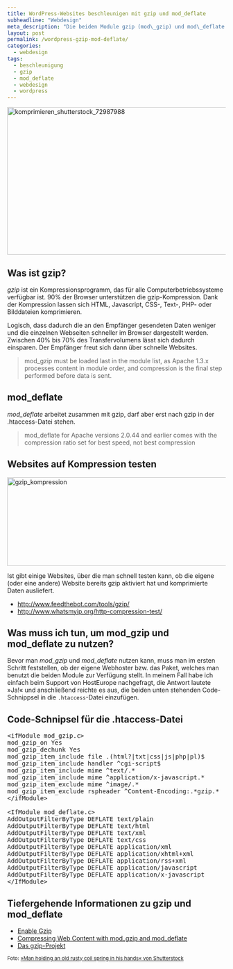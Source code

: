 ```yaml
---
title: WordPress-Websites beschleunigen mit gzip und mod_deflate
subheadline: "Webdesign"
meta_description: "Die beiden Module gzip (mod\_gzip) und mod\_deflate beschleunigen WordPress-Websites mittels Kompression enorm. Die Installation ist denkbar einfach."
layout: post
permalink: /wordpress-gzip-mod-deflate/
categories:
  - webdesign
tags:
  - beschleunigung
  - gzip
  - mod_deflate
  - webdesign
  - wordpress
---
```

<img src="{{ site.url }}/images/komprimieren_shutterstock_72987988-604x340.jpg" alt="komprimieren_shutterstock_72987988" width="604" height="340" class="alignnone size-large wp-image-2581" />

## Was ist gzip?

*gzip* ist ein Kompressionsprogramm, das für alle Computerbetriebssysteme verfügbar ist. 90% der Browser unterstützen die gzip-Kompression. Dank der Kompression lassen sich HTML, Javascript, CSS-, Text-, PHP- oder Bilddateien komprimieren.

Logisch, dass dadurch die an den Empfänger gesendeten Daten weniger und die einzelnen Webseiten schneller im Browser dargestellt werden. Zwischen 40% bis 70% des Transfervolumens lässt sich dadurch einsparen. Der Empfänger freut sich dann über schnelle Websites.

> mod_gzip must be loaded last in the module list, as Apache 1.3.x processes content in module order, and compression is the final step performed before data is sent. 

## mod_deflate

*mod_deflate* arbeitet zusammen mit gzip, darf aber erst nach gzip in der .htaccess-Datei stehen.

> mod_deflate for Apache versions 2.0.44 and earlier comes with the compression ratio set for best speed, not best compression 

## Websites auf Kompression testen

<img src="{{ site.url }}/images/gzip_kompression.png" alt="gzip_kompression" width="585" height="204" class="alignnone size-full wp-image-2580" />

Ist gibt einige Websites, über die man schnell testen kann, ob die eigene (oder eine andere) Website bereits gzip aktiviert hat und komprimierte Daten ausliefert.

*   <http://www.feedthebot.com/tools/gzip/>
*   <http://www.whatsmyip.org/http-compression-test/>

## Was muss ich tun, um mod\_gzip und mod\_deflate zu nutzen?

Bevor man *mod_gzip* und *mod_deflate* nutzen kann, muss man im ersten Schritt feststellen, ob der eigene Webhoster bzw. das Paket, welches man benutzt die beiden Module zur Verfügung stellt. In meinem Fall habe ich einfach beim Support von HostEurope nachgefragt, die Antwort lautete »Ja!« und anschließend reichte es aus, die beiden unten stehenden Code-Schnippsel in die `.htaccess`-Datei einzufügen.

## Code-Schnipsel für die .htaccess-Datei

<pre>&lt;ifModule mod_gzip.c&gt;
mod_gzip_on Yes
mod_gzip_dechunk Yes
mod_gzip_item_include file .(html?|txt|css|js|php|pl)$
mod_gzip_item_include handler ^cgi-script$
mod_gzip_item_include mime ^text/.*
mod_gzip_item_include mime ^application/x-javascript.*
mod_gzip_item_exclude mime ^image/.*
mod_gzip_item_exclude rspheader ^Content-Encoding:.*gzip.*
&lt;/ifModule&gt;

&lt;IfModule mod_deflate.c&gt;
AddOutputFilterByType DEFLATE text/plain
AddOutputFilterByType DEFLATE text/html
AddOutputFilterByType DEFLATE text/xml
AddOutputFilterByType DEFLATE text/css
AddOutputFilterByType DEFLATE application/xml
AddOutputFilterByType DEFLATE application/xhtml+xml
AddOutputFilterByType DEFLATE application/rss+xml
AddOutputFilterByType DEFLATE application/javascript
AddOutputFilterByType DEFLATE application/x-javascript
&lt;/IfModule&gt;
</pre>

## Tiefergehende Informationen zu gzip und mod_deflate

*   [Enable Gzip][1]
*   [Compressing Web Content with mod\_gzip and mod\_deflate][2]
*   [Das gzip-Projekt][3]

<small>Foto: <a href="http://www.shutterstock.com/pic.mhtml?id=72987988&src=id">»Man holding an old rusty coil spring in his hands« von Shutterstock</a></small>

 [1]: http://www.feedthebot.com/pagespeed/enable-compression.html
 [2]: http://www.linuxjournal.com/article/6802
 [3]: http://sourceforge.net/projects/mod-gzip/
